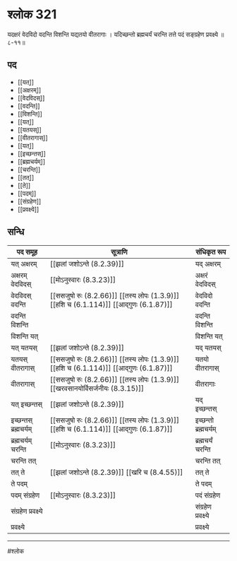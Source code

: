 # श्लोक 321

यदक्षरं वेदविदो वदन्ति
विशन्ति यद्यतयो वीतरागाः ।
यदिच्छन्तो ब्रह्मचर्यं चरन्ति
तत्ते पदं सङ्ग्रहेण प्रवक्ष्ये ॥ ८-११॥


## पद 

- [[यत्]]
- [[अक्षरम्]]
- [[वेदविदस्]]
- [[वदन्ति]]
- [[विशन्ति]]
- [[यत्]]
- [[यतयस्]]
- [[वीतरागास्]]
- [[यत्]]
- [[इच्छन्तस्]]
- [[ब्रह्मचर्यम्]]
- [[चरन्ति]]
- [[तत्]]
- [[ते]]
- [[पदम्]]
- [[संग्रहेण]]
- [[प्रवक्ष्ये]]

## सन्धि

| पद समूह | सूत्राणि | संधिकृत रूप |
| ----- | ----- | ----- |
| यत् अक्षरम् |  [[झलां जशोऽन्ते (8.2.39)]] | यद् अक्षरम् |
| अक्षरम् वेदविदस् |  [[मोऽनुस्वारः (8.3.23)]] | अक्षरं वेदविदस् |
| वेदविदस् वदन्ति |  [[ससजुषो रुः (8.2.66)]] [[तस्य लोपः (1.3.9)]] [[हशि च (6.1.114)]] [[आद्गुणः (6.1.87)]] | वेदविदो वदन्ति |
| वदन्ति विशन्ति |  | वदन्ति विशन्ति |
| विशन्ति यत् |  | विशन्ति यत् |
| यत् यतयस् |  [[झलां जशोऽन्ते (8.2.39)]] | यद् यतयस् |
| यतयस् वीतरागास् |  [[ससजुषो रुः (8.2.66)]] [[तस्य लोपः (1.3.9)]] [[हशि च (6.1.114)]] [[आद्गुणः (6.1.87)]] | यतयो वीतरागास् |
| वीतरागास् |  [[ससजुषो रुः (8.2.66)]] [[तस्य लोपः (1.3.9)]] [[खरवसानयोर्विसर्जनीयः (8.3.15)]] | वीतरागाः |
| यत् इच्छन्तस् |  [[झलां जशोऽन्ते (8.2.39)]] | यद् इच्छन्तस् |
| इच्छन्तस् ब्रह्मचर्यम् |  [[ससजुषो रुः (8.2.66)]] [[तस्य लोपः (1.3.9)]] [[हशि च (6.1.114)]] [[आद्गुणः (6.1.87)]] | इच्छन्तो ब्रह्मचर्यम् |
| ब्रह्मचर्यम् चरन्ति |  [[मोऽनुस्वारः (8.3.23)]] | ब्रह्मचर्यं चरन्ति |
| चरन्ति तत् |  | चरन्ति तत् |
| तत् ते |  [[झलां जशोऽन्ते (8.2.39)]] [[खरि च (8.4.55)]] | तत् ते |
| ते पदम् |  | ते पदम् |
| पदम् संग्रहेण |  [[मोऽनुस्वारः (8.3.23)]] | पदं संग्रहेण |
| संग्रहेण प्रवक्ष्ये |  | संग्रहेण प्रवक्ष्ये |
| प्रवक्ष्ये |  | प्रवक्ष्ये |


---

#श्लोक